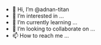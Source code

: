 - 👋 Hi, I’m @adnan-titan
- 👀 I’m interested in ...
- 🌱 I’m currently learning ...
- 💞️ I’m looking to collaborate on ...
- 📫 How to reach me ...

<!---
adnan-titan/adnan-titan is a ✨ special ✨ repository because its `README.md` (this file) appears on your GitHub profile.
You can click the Preview link to take a look at your changes.
--->
